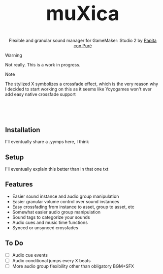<h1 align="center" style="font-size: 64px"> muXica </h1>
<p align="center"> Flexible and granular sound manager for GameMaker: Studio 2 by <a href="https://github.com/PapitaConPure">Papita con Puré</a></p>

> [!WARNING]
> Not really. This is a work in progress.

> [!NOTE]
> The stylized X symbolizes a crossfade effect, which is the very reason why I decided to start working on this as it seems like Yoyogames won't ever add easy native crossfade support

<br><br><br>


## Installation
I'll eventually share a .yymps here, I think

## Setup
I'll eventually explain this better than in that one txt

## Features
* Easier sound instance and audio group manipulation
* Easier granular volume control over sound instances
* Easy crossfading from instance to asset, group to asset, etc
* Somewhat easier audio group manipulation
* Sound tags to categorize your sounds
* Audio cues and music time functions
* Synced or unsynced crossfades

## To Do
* [ ] Audio cue events
* [ ] Audio conditional jumps every X beats
* [ ] More audio group flexibility other than obligatory BGM+SFX
